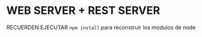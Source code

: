 # WEB SERVER + REST SERVER

RECUERDEN EJECUTAR ```npm install``` para reconstruir los modulos de node